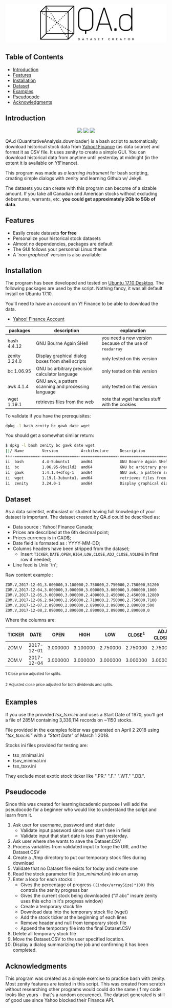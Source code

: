 ![Logo](media/qa-d_logo.png)

## Table of Contents

- [Introduction](#introduction)
- [Features](#features)
- [Installation](#installation)
- [Dataset](#dataset)
- [Examples](#examples)
- [Pseudocode](#pseudocode)
- [Acknowledgments](#acknowledgments)

## Introduction
<p align="center">

  <img src="https://img.shields.io/badge/bash-4.4.12-blue.svg">
  <img src="https://img.shields.io/badge/zenity-3.24.0-green.svg">
  <img src="https://img.shields.io/badge/powered%20by-jekyll-red.svg">

</p>

QA.d (QuantitativeAnalysis.downloader) is a bash script to automatically download historical stock data from [Yahoo! Finance](https://login.yahoo.com/config/login?.intl=ca&.lang=en-CA&.src=finance&.done=https%3A%2F%2Fca.finance.yahoo.com%2F) (as data source) and format it as CSV file. It uses zenity to create a simple GUI. You can download historical data from anytime until yesterday at midnight (in the extent it is available on Y!Finance).

This program was made as *a learning instrument* for bash scripting, creating simple dialogs with zenity and learning Github w/ Jekyll.

The datasets you can create with this program can become of a sizable amount. If you take all Canadian and American stocks without excluding debentures, warrants, etc. **you could get approximately 2Gb to 5Gb of data**.

## Features

* Easily create datasets **for free**
* Personalize your historical stock datasets
* Almost no dependencies, packages are default
* The GUI follows your personnal Linux theme
* A '*non graphical*' version is also available

## Installation
The program has been developed and tested on [Ubuntu 17.10 Desktop](https://www.ubuntu.com/download/desktop). The following packages are used by the script. Nothing fancy, it was all default install on Ubuntu 17.10.

You'll need to have an account on Y! Finance to be able to download the data.
* [Yahoo! Finance Account](https://login.yahoo.com/config/login?.intl=ca&.lang=en-CA&.src=finance&.done=https%3A%2F%2Fca.finance.yahoo.com%2F)

| packages | description | explanation |
|--|--|--|
| bash 4.4.12 | GNU Bourne Again SHell | you need a new version because of the use of ```readarray``` |
| zenity 3.24.0 | Display graphical dialog boxes from shell scripts | only tested on this version |
| bc 1.06.95 | GNU bc arbitrary precision calculator language | only tested on this version |
| awk 4.1.4 | GNU awk, a pattern scanning and processing language | only tested on this version |
| wget 1.19.1 | retrieves files from the web | note that wget handles stuff with the cookies |

To validate if you have the prerequisites:
```bash
dpkg -l bash zenity bc gawk date wget
```

You should get a somewhat similar return:
```bash
$ dpkg -l bash zenity bc gawk date wget
||/ Name        Version          Architecture     Description
+++-===========-================-================-===================================================
ii  bash        4.4-5ubuntu1     amd64            GNU Bourne Again SHell
ii  bc          1.06.95-9build2  amd64            GNU bc arbitrary precision calculator language
ii  gawk        1:4.1.4+dfsg-1   amd64            GNU awk, a pattern scanning and processing language
ii  wget        1.19.1-3ubuntu1. amd64            retrieves files from the web
ii  zenity      3.24.0-1         amd64            Display graphical dialog boxes from shell scripts
```

## Dataset
As a data scientist, enthusiast or student having full knowledge of your dataset is important. The dataset created by QA.d could be described as:

- Data source : Yahoo! Finance Canada;
- Prices are described at the 6th decimal point;
- Prices currency is in CAD$;
- Date field is formated as : YYYY-MM-DD;
- Columns headers have been stripped from the dataset;
    - Insert ```TICKER,DATE,OPEN,HIGH,LOW,CLOSE,ADJ_CLOSE,VOLUME``` in first row if needed;
- Line feed is Unix '\n';

Raw content example :
```
ZOM.V,2017-12-01,3.000000,3.100000,2.750000,2.750000,2.750000,51200
ZOM.V,2017-12-04,3.000000,3.000000,3.000000,3.000000,3.000000,1000
ZOM.V,2017-12-05,3.000000,3.000000,2.400000,2.450000,2.450000,12800
ZOM.V,2017-12-06,2.940000,2.950000,2.710000,2.750000,2.750000,7100
ZOM.V,2017-12-07,2.890000,2.890000,2.890000,2.890000,2.890000,500
ZOM.V,2017-12-08,2.890000,2.890000,2.890000,2.890000,2.890000,0
```

Where the columns are:

| TICKER | DATE       | OPEN     | HIGH     | LOW      | CLOSE<sup>1</sup> | ADJ CLOSE<sup>2</sup> | VOLUME |
| -----  | -----      | -----    | -----    | ------   | ------            | ------                | -----  |
| ZOM.V  | 2017-12-01 | 3.000000 | 3.100000 | 2.750000 | 2.750000          | 2.750000              | 51200  |
| ZOM.V  | 2017-12-04 | 3.000000 | 3.000000 | 3.000000 | 3.000000          | 3.000000              | 1000   |

<sup>1 Close price adjusted for splits. </sup>

<sup>2 Adjusted close price adjusted for both dividends and splits. </sup>


## Examples
If you use the provided *tsx_tsxv.ini* and uses a Start Date of 1970, you'll get a file of 285M containing 3,339,114 records on ~1150 stocks.

File provided in the examples folder was generated on April 2 2018 using *"tsx_tsxv.ini"* with a *"Start Date"* of March 1 2018.

Stocks ini files provided for testing are:
- tsx_minimal.ini
- tsxv_minimal.ini
- tsx_tsxv.ini

They exclude most exotic stock ticker like ".PR." ".F." ".WT." ".DB.".

## Pseudocode
Since this was created for learning/academic purpose I will add the pseudocode for a beginner who would like to understand the script and learn from it.

1. Ask user for username, password and start date
    * Validate input password since user can't see in field
    * Validate input that start date is less than yesterday.
2. Ask user where she wants to save the Dataset.CSV
3. Process variables from validated input to forge the URL and the Dataset.CSV
4. Create a ./tmp directory to put our temporary stock files during download
5. Validate that no Dataset file exists for today and create one
6. Read the stock parameter file (*tsx_minimal.ini*) into an array
7. Enter a loop for each stocks :
    * Gives the percentage of progress ```((index/arraySize)*100)``` this controls the zenity progress bar
    * Gives the current stock being downloaded ("# abc" insure zenity uses this echo in it's progress window)
    * Create a temporary stock file
    * Download data into the temporary stock file (wget)
    * Add the stock ticker at the beginning of each lines
    * Remove header and null from temporary stock file
    * Append the temporary file into the final Dataset.CSV
8. Delete all temporary stock file
9. Move the Dataset.CSV to the user specified location.
10. Display a dialog summarizing the job and confirming it has been completed.

## Acknowledgments
This program was created as a simple exercise to practice bash with zenity.
Most zenity features are tested in this script.
This was created from scratch without researching other programs would could do the same (if my code looks like yours - that's a random occurence).
The dataset generated is still of good use since Yahoo blocked their Finance API.

